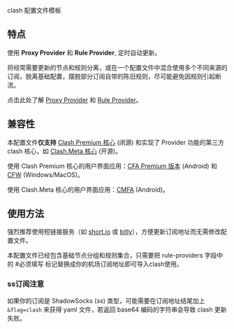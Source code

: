 clash 配置文件模板

## 特点

使用 **Proxy Provider** 和 **Rule Provider**, 定时自动更新。

将经常需要更新的节点和规则分离，或在一个配置文件中混合使用多个不同来源的订阅，脱离基础配置，摆脱部分订阅自带的陈旧规则，尽可能避免因规则引起断流。

点击此处了解 [Proxy Provider](https://lancellc.gitbook.io/clash/clash-config-file/proxy-provider) 和 [Rule Provider](https://lancellc.gitbook.io/clash/clash-config-file/rule-provider)。

## 兼容性

本配置文件**仅支持** [Clash Premium 核心](https://github.com/Dreamacro/clash/releases/tag/premium) (闭源) 和实现了 Provider 功能的第三方 clash 核心，如 [Clash.Meta 核心](https://github.com/MetaCubeX/Clash.Meta) (开源)。

使用 Clash Premium 核心的用户界面应用：[CFA Premium 版本](https://github.com/Kr328/ClashForAndroid/releases) (Android) 和 [CFW](https://github.com/Fndroid/clash_for_windows_pkg/releases) (Windows/MacOS)。

使用 Clash.Meta 核心的用户界面应用：[CMFA](https://github.com/MetaCubeX/ClashMetaForAndroid) (Android)。

## 使用方法

强烈推荐使用短链接服务（如 [short.io](https://short.io/) 或 [bitly](https://bitly.com)），方便更新订阅地址而无需修改配置文件。

本配置文件已经包含基础节点分组和规则集合，只需要把 rule-providers 字段中的 #必须填写 标记替换成你的机场订阅地址即可导入clash使用。

### ss订阅注意

如果你的订阅是 ShadowSocks (ss) 类型，可能需要在订阅地址结尾加上 `&flag=clash` 来获得 yaml 文件，若返回 base64 编码的字符串会导致 clash 更新失败。
